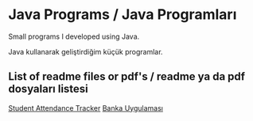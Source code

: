 # Java Programs / Java Programları
Small programs I developed using Java.

Java kullanarak geliştirdiğim küçük programlar.

## List of readme files or pdf's / readme ya da pdf dosyaları listesi

[Student Attendance Tracker](https://github.com/caglayagmuricerr/JavaProgramlari/blob/main/AbsenceTracker/readme.md)
[Banka Uygulaması](https://github.com/caglayagmuricerr/JavaProgramlari/blob/main/Banka%20Uygulamasi/CaglaYagmurIcer-19360859027.pdf)
